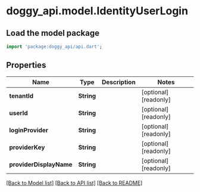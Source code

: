 # doggy_api.model.IdentityUserLogin

## Load the model package
```dart
import 'package:doggy_api/api.dart';
```

## Properties
Name | Type | Description | Notes
------------ | ------------- | ------------- | -------------
**tenantId** | **String** |  | [optional] [readonly] 
**userId** | **String** |  | [optional] [readonly] 
**loginProvider** | **String** |  | [optional] [readonly] 
**providerKey** | **String** |  | [optional] [readonly] 
**providerDisplayName** | **String** |  | [optional] [readonly] 

[[Back to Model list]](../README.md#documentation-for-models) [[Back to API list]](../README.md#documentation-for-api-endpoints) [[Back to README]](../README.md)


